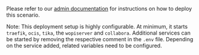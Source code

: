 Please refer to our [admin documentation](https://doc.owncloud.com/ocis/latest/depl-examples/ubuntu-compose/ubuntu-compose-prod.html) for instructions on how to deploy this scenario.

Note: This deployment setup is highly configurable. At minimum, it starts `traefik`, `ocis`, `tika`, the `wopiserver` and `collabora`. Additional services can be started by removing the respective comment in the `.env` file. Depending on the service added, related variables need to be configured.


